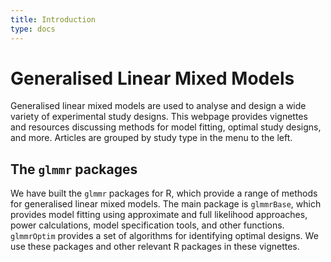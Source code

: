 ```yaml
---
title: Introduction
type: docs
---
```


# Generalised Linear Mixed Models

Generalised linear mixed models are used to analyse and design a wide variety of experimental study designs. This webpage provides vignettes and resources discussing methods for model fitting, optimal study designs, and more. Articles are grouped by study type in the menu to the left.


## The `glmmr` packages

We have built the `glmmr` packages for R, which provide a range of methods for generalised linear mixed models. The main package is `glmmrBase`, which provides model fitting using approximate and full likelihood approaches, power calculations, model specification tools, and other functions. `glmmrOptim` provides a set of algorithms for identifying optimal designs. We use these packages and other relevant R packages in these vignettes.




